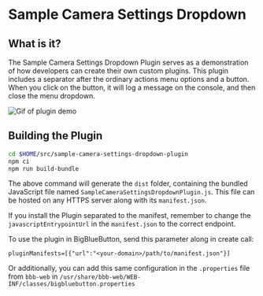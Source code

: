 # Sample Camera Settings Dropdown

## What is it?

The Sample Camera Settings Dropdown Plugin serves as a demonstration of how developers can create their own custom plugins. This plugin includes a separator after the ordinary actions menu options and a button. When you click on the button, it will log a message on the console, and then close the menu dropdown.

![Gif of plugin demo](./public/assets/plugin.gif)

## Building the Plugin

```bash
cd $HOME/src/sample-camera-settings-dropdown-plugin
npm ci
npm run build-bundle
```

The above command will generate the `dist` folder, containing the bundled JavaScript file named `SampleCameraSettingsDropdownPlugin.js`. This file can be hosted on any HTTPS server along with its `manifest.json`.

If you install the Plugin separated to the manifest, remember to change the `javascriptEntrypointUrl` in the `manifest.json` to the correct endpoint.

To use the plugin in BigBlueButton, send this parameter along in create call:

```
pluginManifests=[{"url":"<your-domain>/path/to/manifest.json"}]
```

Or additionally, you can add this same configuration in the `.properties` file from `bbb-web` in `/usr/share/bbb-web/WEB-INF/classes/bigbluebutton.properties`
